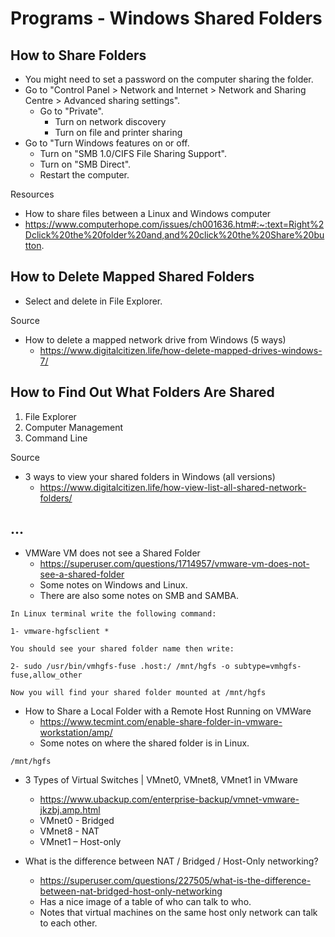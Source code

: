 # Programs - Windows Shared Folders

## How to Share Folders

- You might need to set a password on the computer sharing the folder.
- Go to "Control Panel > Network and Internet > Network and Sharing Centre > Advanced sharing settings".
  - Go to "Private".
    - Turn on network discovery
    - Turn on file and printer sharing
- Go to "Turn Windows features on or off.
  - Turn on "SMB 1.0/CIFS File Sharing Support".
  - Turn on "SMB Direct".
  - Restart the computer.

Resources

- How to share files between a Linux and Windows computer
 - https://www.computerhope.com/issues/ch001636.htm#:~:text=Right%2Dclick%20the%20folder%20and,and%20click%20the%20Share%20button.

## How to Delete Mapped Shared Folders

- Select and delete in File Explorer.

Source

- How to delete a mapped network drive from Windows (5 ways)
  - https://www.digitalcitizen.life/how-delete-mapped-drives-windows-7/

## How to Find Out What Folders Are Shared

1. File Explorer
2. Computer Management
3. Command Line

Source

- 3 ways to view your shared folders in Windows (all versions)
  - https://www.digitalcitizen.life/how-view-list-all-shared-network-folders/

## ...

- VMWare VM does not see a Shared Folder
  - https://superuser.com/questions/1714957/vmware-vm-does-not-see-a-shared-folder
  - Some notes on Windows and Linux.
  - There are also some notes on SMB and SAMBA.

```
In Linux terminal write the following command:

1- vmware-hgfsclient *

You should see your shared folder name then write:

2- sudo /usr/bin/vmhgfs-fuse .host:/ /mnt/hgfs -o subtype=vmhgfs-fuse,allow_other

Now you will find your shared folder mounted at /mnt/hgfs
```

- How to Share a Local Folder with a Remote Host Running on VMWare
  - https://www.tecmint.com/enable-share-folder-in-vmware-workstation/amp/
  - Some notes on where the shared folder is in Linux.

```
/mnt/hgfs
```

- 3 Types of Virtual Switches | VMnet0, VMnet8, VMnet1 in VMware 
  - https://www.ubackup.com/enterprise-backup/vmnet-vmware-jkzbj.amp.html 
  - VMnet0 - Bridged
  - VMnet8 - NAT
  - VMnet1 – Host-only

- What is the difference between NAT / Bridged / Host-Only networking?
  - https://superuser.com/questions/227505/what-is-the-difference-between-nat-bridged-host-only-networking
  - Has a nice image of a table of who can talk to who.
  - Notes that virtual machines on the same host only network can talk to each other.
